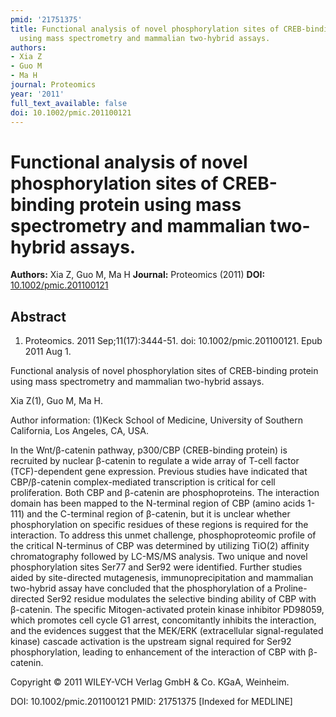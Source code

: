 ```yaml
---
pmid: '21751375'
title: Functional analysis of novel phosphorylation sites of CREB-binding protein
  using mass spectrometry and mammalian two-hybrid assays.
authors:
- Xia Z
- Guo M
- Ma H
journal: Proteomics
year: '2011'
full_text_available: false
doi: 10.1002/pmic.201100121
---
```


# Functional analysis of novel phosphorylation sites of CREB-binding protein using mass spectrometry and mammalian two-hybrid assays.
**Authors:** Xia Z, Guo M, Ma H
**Journal:** Proteomics (2011)
**DOI:** [10.1002/pmic.201100121](https://doi.org/10.1002/pmic.201100121)

## Abstract

1. Proteomics. 2011 Sep;11(17):3444-51. doi: 10.1002/pmic.201100121. Epub 2011
Aug  1.

Functional analysis of novel phosphorylation sites of CREB-binding protein using 
mass spectrometry and mammalian two-hybrid assays.

Xia Z(1), Guo M, Ma H.

Author information:
(1)Keck School of Medicine, University of Southern California, Los Angeles, CA, 
USA.

In the Wnt/β-catenin pathway, p300/CBP (CREB-binding protein) is recruited by 
nuclear β-catenin to regulate a wide array of T-cell factor (TCF)-dependent gene 
expression. Previous studies have indicated that CBP/β-catenin complex-mediated 
transcription is critical for cell proliferation. Both CBP and β-catenin are 
phosphoproteins. The interaction domain has been mapped to the N-terminal region 
of CBP (amino acids 1-111) and the C-terminal region of β-catenin, but it is 
unclear whether phosphorylation on specific residues of these regions is 
required for the interaction. To address this unmet challenge, phosphoproteomic 
profile of the critical N-terminus of CBP was determined by utilizing TiO(2) 
affinity chromatography followed by LC-MS/MS analysis. Two unique and novel 
phosphorylation sites Ser77 and Ser92 were identified. Further studies aided by 
site-directed mutagenesis, immunoprecipitation and mammalian two-hybrid assay 
have concluded that the phosphorylation of a Proline-directed Ser92 residue 
modulates the selective binding ability of CBP with β-catenin. The specific 
Mitogen-activated protein kinase inhibitor PD98059, which promotes cell cycle G1 
arrest, concomitantly inhibits the interaction, and the evidences suggest that 
the MEK/ERK (extracellular signal-regulated kinase) cascade activation is the 
upstream signal required for Ser92 phosphorylation, leading to enhancement of 
the interaction of CBP with β-catenin.

Copyright © 2011 WILEY-VCH Verlag GmbH & Co. KGaA, Weinheim.

DOI: 10.1002/pmic.201100121
PMID: 21751375 [Indexed for MEDLINE]

